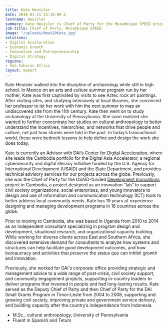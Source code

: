 ```yaml
---
title: Kate Heuisler
date: 2016-01-21 22:18:00 Z
lastname: Heuisler
summary: Kate Heuisler is Chief of Party for the Mozambique SPEED project.
job-title: Chief of Party, Mozambique SPEED
image: "/uploads/New%20Kate.jpg"
solutions:
- Digital Acceleration
- Economic Growth
- Innovation and Entrepreneurship
- Digital Strategy
regions:
- Sub-Saharan Africa
layout: expert
---
```


Kate Heuisler walked into the discipline of archaeology while still in high school. In Mexico on an arts and culture summer program run by her mother, Kate was first captivated by visits to see Aztec rock art paintings. After visiting sites, and studying intensively at local libraries, she convinced her professor to let her work with him the next summer to map an undiscovered site from the 11th century. Kate then went on to study archaeology at the University of Pennsylvania. She soon realized she wanted to further concentrate her studies on cultural anthropology to better understand the incentives, hierarchies, and networks that drive people and culture, not just how stories were told in the past. In today’s transactional world, these were bedrock lessons to help define and design the work she does today. 
  
Kate is currently an Advisor with DAI’s [Center for Digital Acceleration](https://www.dai.com/our-work/solutions/digital-acceleration-solutions/digital-strategy), where she leads the Cambodia portfolio for the Digital Asia Accelerator, a regional cybersecurity and digital literacy initiative funded by the U.S. Agency for International Development (USAID) and the State Department, and provides technical advisory services for our projects across the globe. Previously, she was the Chief of Party for the USAID-funded [Development Innovations](https://www.dai.com/our-work/projects/cambodia-development-innovations) project in Cambodia, a project designed as an innovation “lab” to support civil society organizations, social enterprises, and young innovators to design and use of information and communication technology (ICT) tools to better address local community needs. Kate has 19 years of experience designing and managing development programs in 16 countries across the globe.

Prior to moving to Cambodia, she was based in Uganda from 2010 to 2014 as an independent consultant specializing in program design and development, situational research, and organizational capacity building. While working for diverse clients across East and Southern Africa, she discovered extensive demand for consultants to analyze how systems and structures can help facilitate good development outcomes, and how bureaucracy and activities that preserve the status quo can inhibit growth and innovation. 

Previously, she worked for DAI's corporate office providing strategic and management advice to a wide range of post-crisis, civil society support, and community engagement projects, supporting in-country leaders to deliver programs that invested in people and had long-lasting results. Kate served as the Deputy Chief of Party and then Chief of Party for the DAI Small Grants Program in Timor-Leste from 2004 to 2008, supporting and growing civil society, improving private and government service delivery, and building capacity after the country’s independence from Indonesia. 

* M.Sc., cultural anthropology, University of Pennsylvania
* Fluent in Spanish and Tetum